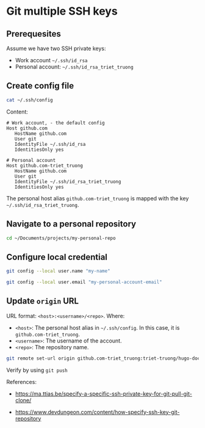 # Git multiple SSH keys

## Prerequesites

Assume we have two SSH private keys:

- Work account `~/.ssh/id_rsa`
- Personal account: `~/.ssh/id_rsa_triet_truong`

## Create config file

```bash
cat ~/.ssh/config
```

Content:

```text
# Work account, - the default config
Host github.com
   HostName github.com
   User git
   IdentityFile ~/.ssh/id_rsa
   IdentitiesOnly yes
   
# Personal account
Host github.com-triet_truong    
   HostName github.com
   User git
   IdentityFile ~/.ssh/id_rsa_triet_truong
   IdentitiesOnly yes
```

The personal host alias `github.com-triet_truong` is mapped with the key `~/.ssh/id_rsa_triet_truong`.

## Navigate to a personal repository

```bash
cd ~/Documents/projects/my-personal-repo
```

## Configure local credential

  ```bash
  git config --local user.name "my-name"    
  ``` 

  ```bash
  git config --local user.email "my-personal-account-email"
  ```

## Update `origin` URL

URL format: `<host>:<username>/<repo>`. Where:
- `<host>`: The personal host alias in `~/.ssh/config`. In this case, it is `github.com-triet_truong`.
- `<username>`: The username of the account.
- `<repo>`: The repository name.


```bash
git remote set-url origin github.com-triet_truong:triet-truong/hugo-docs
```

Verify by using `git push`

References:

- <https://ma.ttias.be/specify-a-specific-ssh-private-key-for-git-pull-git-clone/>

- <https://www.devdungeon.com/content/how-specify-ssh-key-git-repository>